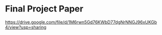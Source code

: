 # Final Project Paper
https://drive.google.com/file/d/1M6rwn5Gd76KWbD77dgNrNNGJ96xUKGb4/view?usp=sharing
